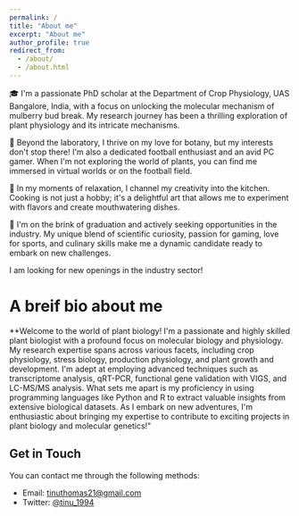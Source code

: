 ```yaml
---
permalink: /
title: "About me"
excerpt: "About me"
author_profile: true
redirect_from: 
  - /about/
  - /about.html
---
```


🎓 I'm a passionate PhD scholar at the Department of Crop Physiology, UAS Bangalore, India, with a focus on unlocking the molecular mechanism of mulberry bud break. My research journey has been a thrilling exploration of plant physiology and its intricate mechanisms.

🌱 Beyond the laboratory, I thrive on my love for botany, but my interests don't stop there! I'm also a dedicated football enthusiast and an avid PC gamer. When I'm not exploring the world of plants, you can find me immersed in virtual worlds or on the football field.

🍳 In my moments of relaxation, I channel my creativity into the kitchen. Cooking is not just a hobby; it's a delightful art that allows me to experiment with flavors and create mouthwatering dishes.

🌟 I'm on the brink of graduation and actively seeking opportunities in the industry. My unique blend of scientific curiosity, passion for gaming, love for sports, and culinary skills make me a dynamic candidate ready to embark on new challenges.

I am looking for new openings in the industry sector!

A breif bio about me
======
**Welcome to the world of plant biology! I'm a passionate and highly skilled plant biologist with a profound focus on molecular biology and physiology. My research expertise spans across various facets, including crop physiology, stress biology, production physiology, and plant growth and development. I'm adept at employing advanced techniques such as transcriptome analysis, qRT-PCR, functional gene validation with VIGS, and LC-MS/MS analysis. What sets me apart is my proficiency in using programming languages like Python and R to extract valuable insights from extensive biological datasets. As I embark on new adventures, I'm enthusiastic about bringing my expertise to contribute to exciting projects in plant biology and molecular genetics!"


Get in Touch
------
You can contact me through the following methods:

- Email: [tinuthomas21@gmail.com](mailto:tinuthomas21@gmail.com)
- Twitter: [@tinu_1994](https://twitter.com/tinu_1994)
